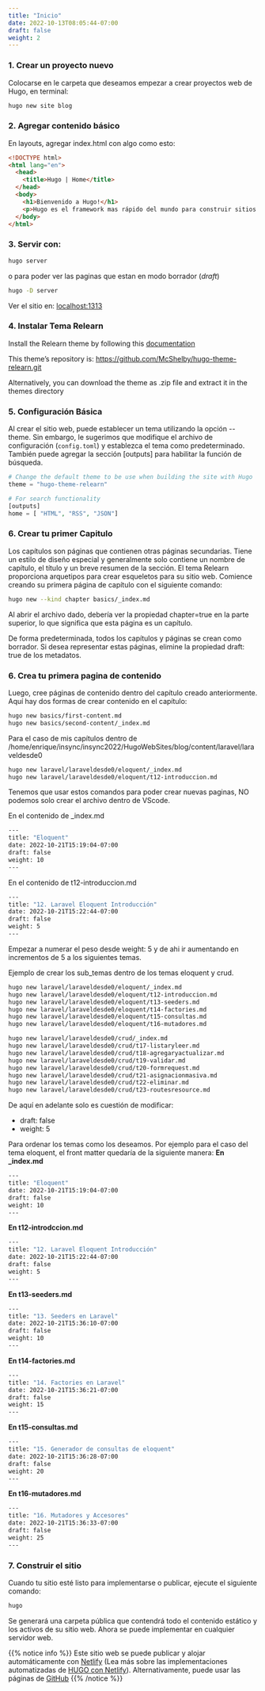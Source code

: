 ```yaml
---
title: "Inicio"
date: 2022-10-13T08:05:44-07:00
draft: false
weight: 2
---
```


### 1. Crear un proyecto nuevo

Colocarse en le carpeta que deseamos empezar a crear proyectos web de Hugo, en terminal:
```bash
hugo new site blog
```

### 2. Agregar contenido básico

En layouts, agregar index.html con algo como esto:
```html
<!DOCTYPE html>
<html lang="en">
  <head>
    <title>Hugo | Home</title>
  </head>
  <body>
    <h1>Bienvenido a Hugo!</h1>
    <p>Hugo es el framework mas rápido del mundo para construir sitios web!</p>
  </body>
</html>
```

### 3. Servir con:
```bash
hugo server
```
o para poder ver las paginas que estan en modo borrador (*draft*)
```bash
hugo -D server
```
Ver el sitio en: 
[localhost:1313](http://localhost:1313/)


### 4. Instalar Tema **Relearn**
Install the Relearn theme by following this [documentation](https://gohugo.io/getting-started/quick-start/#step-3-add-a-theme)

This theme’s repository is: https://github.com/McShelby/hugo-theme-relearn.git

Alternatively, you can download the theme as .zip file and extract it in the themes directory

### 5. Configuración Básica
Al crear el sitio web, puede establecer un tema utilizando la opción --theme. Sin embargo, le sugerimos que modifique el archivo de configuración (`config.toml`) y establezca el tema como predeterminado. También puede agregar la sección [outputs] para habilitar la función de búsqueda.
```php
# Change the default theme to be use when building the site with Hugo
theme = "hugo-theme-relearn"

# For search functionality
[outputs]
home = [ "HTML", "RSS", "JSON"]
```

### 6. Crear tu primer Capitulo
Los capítulos son páginas que contienen otras páginas secundarias. Tiene un estilo de diseño especial y generalmente solo contiene un nombre de capítulo, el título y un breve resumen de la sección.
El tema Relearn proporciona arquetipos para crear esqueletos para su sitio web. Comience creando su primera página de capítulo con el siguiente comando:
```bash
hugo new --kind chapter basics/_index.md
```
Al abrir el archivo dado, debería ver la propiedad chapter=true en la parte superior, lo que significa que esta página es un capítulo.

De forma predeterminada, todos los capítulos y páginas se crean como borrador. Si desea representar estas páginas, elimine la propiedad draft: true de los metadatos.

### 6. Crea tu primera pagina de contenido
Luego, cree páginas de contenido dentro del capítulo creado anteriormente. Aquí hay dos formas de crear contenido en el capítulo:
```bash
hugo new basics/first-content.md
hugo new basics/second-content/_index.md
```

Para el caso de mis capítulos dentro de /home/enrique/insync/insync2022/HugoWebSites/blog/content/laravel/laraveldesde0
```bash
hugo new laravel/laraveldesde0/eloquent/_index.md
hugo new laravel/laraveldesde0/eloquent/t12-introduccion.md
```
Tenemos que usar estos comandos para poder crear nuevas paginas, NO podemos solo crear el archivo dentro de VScode.

En el contenido de _index.md
```bash
---
title: "Eloquent"
date: 2022-10-21T15:19:04-07:00
draft: false
weight: 10
---
```

En el contenido de t12-introduccion.md
```bash
---
title: "12. Laravel Eloquent Introducción"
date: 2022-10-21T15:22:44-07:00
draft: false
weight: 5
---
```
Empezar a numerar el peso desde weight: 5 y de ahi ir aumentando en incrementos de 5 a los siguientes temas.

Ejemplo de crear los sub_temas dentro de los temas eloquent y crud.
```bash
hugo new laravel/laraveldesde0/eloquent/_index.md
hugo new laravel/laraveldesde0/eloquent/t12-introduccion.md
hugo new laravel/laraveldesde0/eloquent/t13-seeders.md
hugo new laravel/laraveldesde0/eloquent/t14-factories.md
hugo new laravel/laraveldesde0/eloquent/t15-consultas.md
hugo new laravel/laraveldesde0/eloquent/t16-mutadores.md

hugo new laravel/laraveldesde0/crud/_index.md
hugo new laravel/laraveldesde0/crud/t17-listaryleer.md
hugo new laravel/laraveldesde0/crud/t18-agregaryactualizar.md
hugo new laravel/laraveldesde0/crud/t19-validar.md
hugo new laravel/laraveldesde0/crud/t20-formrequest.md
hugo new laravel/laraveldesde0/crud/t21-asignacionmasiva.md
hugo new laravel/laraveldesde0/crud/t22-eliminar.md
hugo new laravel/laraveldesde0/crud/t23-routesresource.md
``` 
De aquí en adelante solo es cuestión de modificar:
- draft: false
- weight: 5

Para ordenar los temas como los deseamos.
Por ejemplo para el caso del tema eloquent, el front matter quedaría de la siguiente manera:
**En _index.md**
```bash
---
title: "Eloquent"
date: 2022-10-21T15:19:04-07:00
draft: false
weight: 10
---
```

**En t12-introdccion.md**
```bash
---
title: "12. Laravel Eloquent Introducción"
date: 2022-10-21T15:22:44-07:00
draft: false
weight: 5
---
```

**En t13-seeders.md**
```bash
---
title: "13. Seeders en Laravel"
date: 2022-10-21T15:36:10-07:00
draft: false
weight: 10
---
```

**En t14-factories.md**
```bash
---
title: "14. Factories en Laravel"
date: 2022-10-21T15:36:21-07:00
draft: false
weight: 15
---
```

**En t15-consultas.md**
```bash
---
title: "15. Generador de consultas de eloquent"
date: 2022-10-21T15:36:28-07:00
draft: false
weight: 20
---
```

**En t16-mutadores.md**
```bash
---
title: "16. Mutadores y Accesores"
date: 2022-10-21T15:36:33-07:00
draft: false
weight: 25
---
```

### 7. Construir el sitio
Cuando tu sitio esté listo para implementarse o publicar, ejecute el siguiente comando:
```bash
hugo
```
Se generará una carpeta pública que contendrá todo el contenido estático y los activos de su sitio web. Ahora se puede implementar en cualquier servidor web.

{{% notice info %}}
Este sitio web se puede publicar y alojar automáticamente con [Netlify](https://www.netlify.com/) (Lea más sobre las implementaciones automatizadas de [HUGO con Netlify](https://www.netlify.com/blog/2015/07/30/hosting-hugo-on-netlifyinsanely-fast-deploys/)). Alternativamente, puede usar las páginas de [GitHub](https://gohugo.io/hosting-and-deployment/hosting-on-github/)
{{% /notice %}}